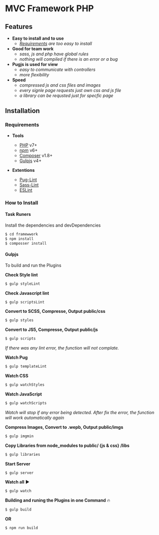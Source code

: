 # MVC Framework PHP

## Features

- **Easy to install and to use**
  - *[Requirements](#requirements) are too easy to install*
- **Good for team work**
  - *sass, js and php have global rules*
  - *nothing will compiled if there is an error or a bug*
- **Pugjs is used for view**
  - *easy to communicate with controllers*
  - *more flexibility*
- **Speed**
  - *compressed js and css files and images*
  - *every signle page requests just own css and js file*
  - *a library can be requsted just for specfic page*

## Installation

### Requirements

- **Tools**
  - [PHP](https://www.php.net/downloads.php#gpg-7.2) v7+
  - [npm](https://www.npmjs.com/) v6+
  - [Composer](https://getcomposer.org/download/) v1.8+
  - [Gulpjs](https://gulpjs.com/) v4+

- **Extentions**
  - [Pug-Lint](https://marketplace.visualstudio.com/items?itemName=mrmlnc.vscode-puglint)
  - [Sass-Lint](https://marketplace.visualstudio.com/items?itemName=glen-84.sass-lint)
  - [ESLint](https://marketplace.visualstudio.com/items?itemName=dbaeumer.vscode-eslint)

### How to Install

#### Task Runers

Install the dependencies and devDependencies

```sh
$ cd framewwork
$ npm install
$ composser install
```

#### Gulpjs

To build and run the Plugins

**Check Style lint**
```sh
$ gulp styleLint
```

**Check Javascript lint**
```sh
$ gulp scriptsLint
```

**Convert to SCSS, Compresse, Output public/css**
```sh
$ gulp styles
```

**Convert to JS5, Compresse, Output public/js**
```sh
$ gulp scripts
```
*If there was any lint error, the function will not complate.*

**Watch Pug**
```sh
$ gulp templateLint
```

**Watch CSS**
```sh
$ gulp watchStyles
```

**Watch JavaScript**
```sh
$ gulp watchScripts
```
*Watch will stop if any error being detected.*
*After fix the error, the function will work automatically again*

**Compress Images, Convert to .wepb, Output public/imgs**
```sh
$ gulp imgmin
```

**Copy Libraries from node_modules to public/ {js & css} /libs**
```sh
$ gulp libraries
```

**Start Server**
```sh
$ gulp server
```

**Watch all** ▶
```sh
$ gulp watch
```

**Building and runing the Plugins in one Command** 🔥

```sh
$ gulp build
```
**OR**
```sh
$ npm run build
```
